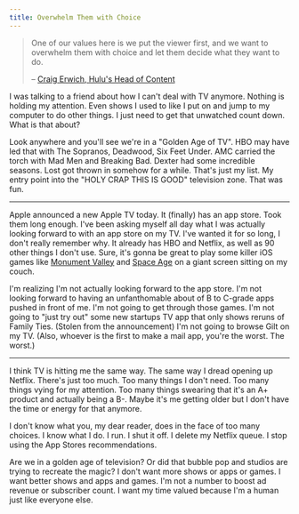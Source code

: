 ```yaml
---
title: Overwhelm Them with Choice
---
```


> One of our values here is we put the viewer first, and we want to overwhelm them with choice and let them decide what they want to do.
>
> &ndash; [Craig Erwich, Hulu's Head of Content](http://www.nytimes.com/2015/08/31/business/fx-chief-ignites-soul-searching-about-the-boom-in-scripted-tv.html)

I was talking to a friend about how I can't deal with TV anymore. Nothing is holding my attention. Even shows I used to like I put on and jump to my computer to do other things. I just need to get that unwatched count down. What is that about?

Look anywhere and you'll see we're in a "Golden Age of TV". HBO may have led that with The Sopranos, Deadwood, Six Feet Under. AMC carried the torch with Mad Men and Breaking Bad. Dexter had some incredible seasons. Lost got thrown in somehow for a while. That's just my list. My entry point into the "HOLY CRAP THIS IS GOOD" television zone. That was fun.

----

Apple announced a new Apple TV today. It (finally) has an app store. Took them long enough. I've been asking myself all day what I was actually looking forward to with an app store on my TV. I've wanted it for so long, I don't really remember why. It already has HBO and Netflix, as well as 90 other things I don't use. Sure, it's gonna be great to play some killer iOS games like [Monument Valley](http://www.monumentvalleygame.com) and [Space Age](http://www.spaceageapp.com) on a giant screen sitting on my couch.

I'm realizing I'm not actually looking forward to the app store. I'm not looking forward to having an unfanthomable about of B to C-grade apps pushed in front of me. I'm not going to get through those games. I'm not going to "just try out" some new startups TV app that only shows reruns of Family Ties. (Stolen from the announcement) I'm not going to browse Gilt on my TV. (Also, whoever is the first to make a mail app, you're the worst. The worst.)

----

I think TV is hitting me the same way. The same way I dread opening up Netflix. There's just too much. Too many things I don't need. Too many things vying for my attention. Too many things swearing that it's an A+ product and actually being a B-. Maybe it's me getting older but I don't have the time or energy for that anymore.

I don't know what you, my dear reader, does in the face of too many choices. I know what I do. I run. I shut it off. I delete my Netflix queue. I stop using the App Stores recommendations.

Are we in a golden age of television? Or did that bubble pop and studios are trying to recreate the magic? I don't want more shows or apps or games. I want better shows and apps and games. I'm not a number to boost ad revenue or subscriber count. I want my time valued because I'm a human just like everyone else.
